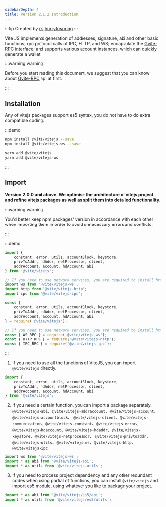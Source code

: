 ```yaml
---
sidebarDepth: 4
title: Version 2.1.2 Introduction
---
```


:::tip Created by
[cs](https://github.com/lovelycs)
[hurrytospring](https://github.com/hurrytospring)
:::

Vite JS implements generation of addresses, signature, abi and other basic functions; rpc protocol calls of IPC, HTTP, and WS; encapsulate the [Gvite-RPC](../rpc/README.md) interface; and supports various account instances, which can quickly generate a wallet.

:::warning warning

Before you start reading this document, we suggest that you can know about [Gvite-RPC](../rpc/README.md) api at first.

:::

## Installation

Any of vitejs packages support es5 syntax, you do not have to do extra compatible coding.

:::demo

```bash tab:npm
npm install @vite/vitejs --save
npm install @vite/vitejs-ws --save
```

```bash tab:yarn
yarn add @vite/vitejs
yarn add @vite/vitejs-ws
```

:::

## Import

**Version 2.0.0 and above. We optimise the architecture of vitejs project and refine vitejs packages as well as split them into detailed functionality.**

:::warning warning

You'd better keep npm packages' version in accordance with each other when importing them in order to avoid unnecessary errors and conflicts.

:::

:::demo

```javascript tab:ES6
import {
    constant, error, utils, accountBlock, keystore, 
    privToAddr, hdAddr, netProcessor, client, 
    addrAccount, account, hdAccount, abi
} from '@vite/vitejs';

// If you need to use network services, you are required to install http/ipc/ws packages separately.
import ws from '@vite/vitejs-ws';
import http from '@vite/vitejs-http';
import ipc from '@vite/vitejs-ipc';
```

```javascript tab:require
const {
    constant, error, utils, accountBlock, keystore, 
    privToAddr, hdAddr, netProcessor, client, 
    addrAccount, account, hdAccount, abi
} = require('@vite/vitejs');

// If you need to use network services, you are required to install http/ipc/ws packages separately.
const { WS_RPC } = require('@vite/vitejs-ws');
const { HTTP_RPC } = require('@vite/vitejs-http');
const { IPC_RPC } = require('@vite/vitejs-ipc');
```

:::

1. If you need to use all the functions of ViteJS, you can import `@vite/vitejs` directly.

```javascript tab:ES6
import {
    constant, error, utils, accountBlock, keystore, 
    privToAddr, hdAddr, netProcessor, client, 
    addrAccount, account, hdAccount, abi
} from '@vite/vitejs';
```

2. If you need a certain function, you can import a package separately.
`@vite/vitejs-abi`、`@vite/vitejs-addraccount`、`@vite/vitejs-account`、`@vite/vitejs-accountblock`、
`@vite/vitejs-client`、`@vite/vitejs-communication`、`@vite/vitejs-constant`、`@vite/vitejs-error`、
`@vite/vitejs-hdaccount`、`@vite/vitejs-hdaddr`、`@vite/vitejs-keystore`、`@vite/vitejs-netprocessor`、
`@vite/vitejs-privtoaddr`、`@vite/vitejs-utils`、`@vite/vitejs-ws`、`@vite/vitejs-http`、`@vite/vitejs-ipc`

```javascript tab:ES6
import ws from '@vite/vitejs-ws';
import * as abi from '@vite/vitejs-abi';
import * as utils from '@vite/vitejs-utils';
```

3. If you need to process project dependency and any other redundant codes when using partial of functions, you can install `@vite/vitejs` and import es5 module, using whatever you like to package your project.

```javascript tab:ES6
import * as abi from '@vite/vitejs/es5/abi';
import * as utils from '@vite/vitejs/es5/utils';
```
